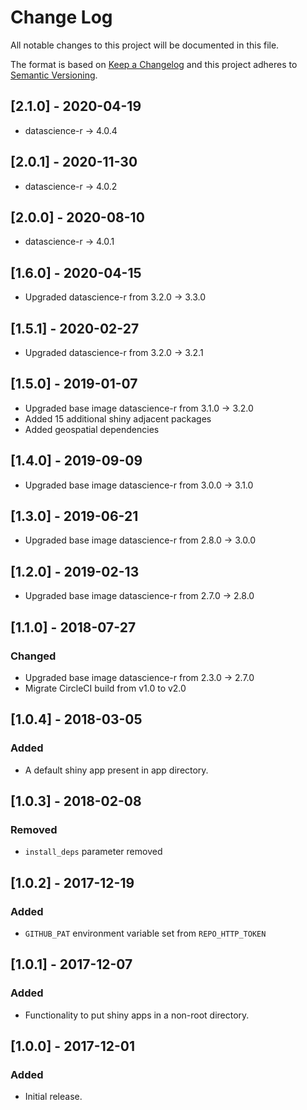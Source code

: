 # Change Log
All notable changes to this project will be documented in this file.

The format is based on [Keep a Changelog](http://keepachangelog.com/)
and this project adheres to [Semantic Versioning](http://semver.org/).

## [2.1.0] - 2020-04-19

- datascience-r -> 4.0.4

## [2.0.1] - 2020-11-30

- datascience-r -> 4.0.2

## [2.0.0] - 2020-08-10

- datascience-r -> 4.0.1

## [1.6.0] - 2020-04-15

- Upgraded datascience-r from 3.2.0 -> 3.3.0

## [1.5.1] - 2020-02-27

- Upgraded datascience-r from 3.2.0 -> 3.2.1

## [1.5.0] - 2019-01-07

- Upgraded base image datascience-r from 3.1.0 -> 3.2.0
- Added 15 additional shiny adjacent packages
- Added geospatial dependencies

## [1.4.0] - 2019-09-09

- Upgraded base image datascience-r from 3.0.0 -> 3.1.0

## [1.3.0] - 2019-06-21

- Upgraded base image datascience-r from 2.8.0 -> 3.0.0

## [1.2.0] - 2019-02-13

- Upgraded base image datascience-r from 2.7.0 -> 2.8.0

## [1.1.0] - 2018-07-27

### Changed
- Upgraded base image datascience-r from 2.3.0 -> 2.7.0
- Migrate CircleCI build from v1.0 to v2.0

## [1.0.4] - 2018-03-05

### Added
- A default shiny app present in app directory.

## [1.0.3] - 2018-02-08

### Removed
- `install_deps` parameter removed

## [1.0.2] - 2017-12-19

### Added
- `GITHUB_PAT` environment variable set from `REPO_HTTP_TOKEN`

## [1.0.1] - 2017-12-07

### Added
- Functionality to put shiny apps in a non-root directory.

## [1.0.0] - 2017-12-01

### Added
- Initial release.
